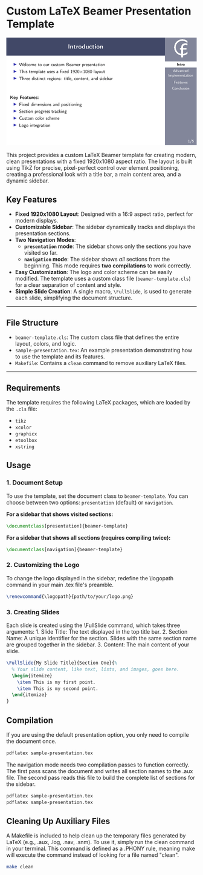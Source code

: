 # Custom LaTeX Beamer Presentation Template

![Demo of the template](demo.gif)

This project provides a custom LaTeX Beamer template for creating modern, clean presentations with a fixed 1920x1080 aspect ratio. The layout is built using TikZ for precise, pixel-perfect control over element positioning, creating a professional look with a title bar, a main content area, and a dynamic sidebar.

## Key Features

* **Fixed 1920x1080 Layout**: Designed with a 16:9 aspect ratio, perfect for modern displays.
* **Customizable Sidebar**: The sidebar dynamically tracks and displays the presentation sections.
* **Two Navigation Modes**:
    * **`presentation` mode**: The sidebar shows only the sections you have visited so far.
    * **`navigation` mode**: The sidebar shows *all* sections from the beginning. This mode requires **two compilations** to work correctly.
* **Easy Customization**: The logo and color scheme can be easily modified. The template uses a custom class file (`beamer-template.cls`) for a clear separation of content and style.
* **Simple Slide Creation**: A single macro, `\FullSlide`, is used to generate each slide, simplifying the document structure.

---

## File Structure

* `beamer-template.cls`: The custom class file that defines the entire layout, colors, and logic.
* `sample-presentation.tex`: An example presentation demonstrating how to use the template and its features.
* `Makefile`: Contains a `clean` command to remove auxiliary LaTeX files.

---

## Requirements

The template requires the following LaTeX packages, which are loaded by the `.cls` file:
* `tikz`
* `xcolor`
* `graphicx`
* `etoolbox`
* `xstring`

## Usage

### 1. Document Setup

To use the template, set the document class to `beamer-template`. You can choose between two options: `presentation` (default) or `navigation`.

**For a sidebar that shows visited sections:**
```latex
\documentclass[presentation]{beamer-template}
```
**For a sidebar that shows all sections (requires compiling twice):**
```latex
\documentclass[navigation]{beamer-template}
```

### 2. Customizing the Logo

To change the logo displayed in the sidebar, redefine the \logopath command in your main .tex file's preamble.

```latex
\renewcommand{\logopath}{path/to/your/logo.png}
```

### 3. Creating Slides

Each slide is created using the \FullSlide command, which takes three arguments:
    1. Slide Title: The text displayed in the top title bar.
    2. Section Name: A unique identifier for the section. Slides with the same section name are grouped together in the sidebar.
    3. Content: The main content of your slide.

```latex
\FullSlide{My Slide Title}{Section One}{%
  % Your slide content, like text, lists, and images, goes here.
  \begin{itemize}
    \item This is my first point.
    \item This is my second point.
  \end{itemize}
}
```

## Compilation

If you are using the default presentation option, you only need to compile the document once.

```bash
pdflatex sample-presentation.tex
```

The navigation mode needs two compilation passes to function correctly. The first pass scans the document and writes all section names to the .aux file. The second pass reads this file to build the complete list of sections for the sidebar.

```bash
pdflatex sample-presentation.tex
pdflatex sample-presentation.tex
```

## Cleaning Up Auxiliary Files

A Makefile is included to help clean up the temporary files generated by LaTeX (e.g., .aux, .log, .nav, .snm). To use it, simply run the clean command in your terminal. This command is defined as a .PHONY rule, meaning make will execute the command instead of looking for a file named "clean".

```bash
make clean
```